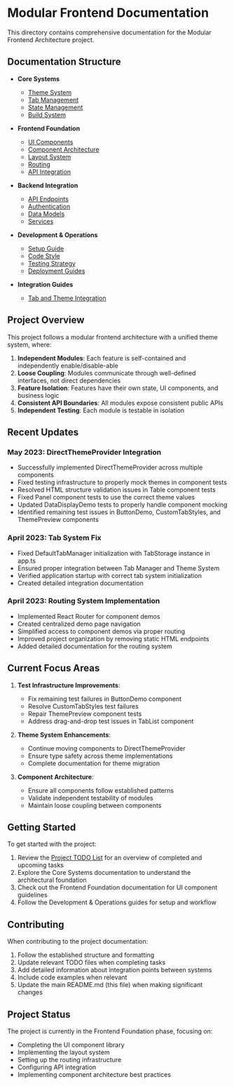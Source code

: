 # Modular Frontend Documentation

This directory contains comprehensive documentation for the Modular Frontend Architecture project.

## Documentation Structure

- **Core Systems**
  - [Theme System](theme/TODO-theme.md)
  - [Tab Management](tabs/TODO-tabs.md)
  - [State Management](state/TODO-state.md)
  - [Build System](build/TODO-build.md)

- **Frontend Foundation**
  - [UI Components](components/TODO-components.md)
  - [Component Architecture](components/TODO-architecture.md)
  - [Layout System](layout/TODO-layout.md)
  - [Routing](routing/TODO-routing.md)
  - [API Integration](api/TODO-api.md)

- **Backend Integration**
  - [API Endpoints](backend/api/TODO-api.md)
  - [Authentication](backend/auth/TODO-auth.md)
  - [Data Models](backend/models/TODO-models.md)
  - [Services](backend/services/TODO-services.md)

- **Development & Operations**
  - [Setup Guide](development/setup.md)
  - [Code Style](development/style-guide.md)
  - [Testing Strategy](development/testing.md)
  - [Deployment Guides](deployment/README.md)

- **Integration Guides**
  - [Tab and Theme Integration](integration/tab-theme-integration.md)

## Project Overview

This project follows a modular frontend architecture with a unified theme system, where:

1. **Independent Modules**: Each feature is self-contained and independently enable/disable-able
2. **Loose Coupling**: Modules communicate through well-defined interfaces, not direct dependencies
3. **Feature Isolation**: Features have their own state, UI components, and business logic
4. **Consistent API Boundaries**: All modules expose consistent public APIs
5. **Independent Testing**: Each module is testable in isolation

## Recent Updates

### May 2023: DirectThemeProvider Integration
- Successfully implemented DirectThemeProvider across multiple components
- Fixed testing infrastructure to properly mock themes in component tests
- Resolved HTML structure validation issues in Table component tests
- Fixed Panel component tests to use the correct theme values
- Updated DataDisplayDemo tests to properly handle component mocking
- Identified remaining test issues in ButtonDemo, CustomTabStyles, and ThemePreview components

### April 2023: Tab System Fix
- Fixed DefaultTabManager initialization with TabStorage instance in app.ts
- Ensured proper integration between Tab Manager and Theme System
- Verified application startup with correct tab system initialization
- Created detailed integration documentation

### April 2023: Routing System Implementation
- Implemented React Router for component demos
- Created centralized demo page navigation
- Simplified access to component demos via proper routing
- Improved project organization by removing static HTML endpoints
- Added detailed documentation for the routing system

## Current Focus Areas

1. **Test Infrastructure Improvements**:
   - Fix remaining test failures in ButtonDemo component
   - Resolve CustomTabStyles test failures
   - Repair ThemePreview component tests
   - Address drag-and-drop test issues in TabList component

2. **Theme System Enhancements**:
   - Continue moving components to DirectThemeProvider
   - Ensure type safety across theme implementations
   - Complete documentation for theme migration

3. **Component Architecture**:
   - Ensure all components follow established patterns
   - Validate independent testability of modules
   - Maintain loose coupling between components

## Getting Started

To get started with the project:

1. Review the [Project TODO List](TODO.md) for an overview of completed and upcoming tasks
2. Explore the Core Systems documentation to understand the architectural foundation
3. Check out the Frontend Foundation documentation for UI component guidelines
4. Follow the Development & Operations guides for setup and workflow

## Contributing

When contributing to the project documentation:

1. Follow the established structure and formatting
2. Update relevant TODO files when completing tasks
3. Add detailed information about integration points between systems
4. Include code examples when relevant
5. Update the main README.md (this file) when making significant changes

## Project Status

The project is currently in the Frontend Foundation phase, focusing on:

- Completing the UI component library
- Implementing the layout system
- Setting up the routing infrastructure
- Configuring API integration
- Implementing component architecture best practices 